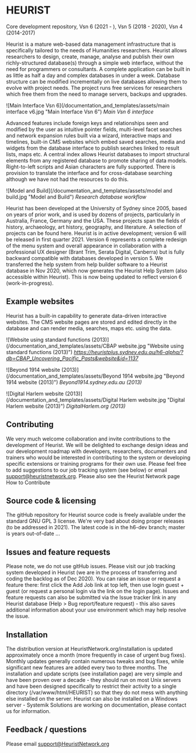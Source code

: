 HEURIST
==========

Core development repository, Vsn 6 (2021 - ), Vsn 5 (2018 - 2020), Vsn 4 (2014-2017) 

Heurist is a mature web-based data management infrastructure that is specifically tailored to the needs of Humanities researchers. Heurist allows researchers to design, create, manage, analyse and publish their own richly-structured database(s) through a simple web interface, without the need for programmers or consultants. A complete application can be built in as little as half a day and complex databases in under a week. Database structure can be modified incrementally on live databases allowing them to evolve with project needs. The project runs free services for researchers which free them from the need to manage servers, backups and upgrades.

![Main Interface Vsn 6](/documentation_and_templates/assets/main interface v6.jpg "Main Interface Vsn 6")
_Main Vsn 6 interface_

Advanced features include foreign keys and relationships seen and modified by the user as intuitive pointer fields, multi-level facet searches and network expansion rules built via a wizard, interactive maps and timelines, built-in CMS websites which embed saved searches, media and widgets from the database interface to publish searches linked to result lists, maps etc. A central index allows Heurist databases to import structural elements from any registered database to promote sharing of data models. Right-to-left scripts and Asian characters are fully supported. There is provision to translate the interface and for cross-database searching although we have not had the resources to do this.

![Model and Build](/documentation_and_templates/assets/model and build.jpg "Model and Build")
_Research database workflow_

Heurist has been developed at the University of Sydney since 2005, based on years of prior work, and is used by dozens of projects, particularly in Australia, France, Germany and the USA. These projects span the fields of history, archaeology, art history, geography, and literature. A selection of projects can be found here.
Heurist is in active development; version 6 will be released in first quarter 2021. Version 6 represents a complete redesign of the menu system and overall appearance in collaboration with a professional UX designer (Brant Trim, Serata Digital, Canberra) but is fully backward compatible with databases developed in version 5.
We transferred the help system from help builder software to a Heurist database in Nov 2020, which now generates the Heurist Help System (also accessible within Heurist). This is now being updated to reflect version 6 (work-in-progress). 

Example websites 
----------------

Heurist has a built-in capability to generate data-driven interactive websites. The CMS website pages are stored and edited directly in the database and can render media, searches, maps etc. using the data.


![Website using standard functions (2013)](/documentation_and_templates/assets/CBAP website.jpg "Website using standard functions (2013)")
_https://heuristplus.sydney.edu.au/h6-alpha/?db=CBAP_Uncovering_Pacific_Pasts&website&id=1137_


![Beyond 1914 website (2013)](/documentation_and_templates/assets/Beyond 1914 website.jpg "Beyond 1914 website (2013)")
_Beyond1914.sydney.edu.au (2013)_


![Digital Harlem website (2013)](/documentation_and_templates/assets/Digital Harlem website.jpg "Digital Harlem website (2013)")
_DigitalHarlem.org (2013)_


Contributing
------------

We very much welcome collaboration and invite contributions to the development of Heurist. We will be delighted to exchange design ideas and our development roadmap with developers, researchers, documenters and trainers who would be interested in contributing to the system or developing specific extensions or training programs for their own use. Please feel free to add suggestions to our job tracking system (see below) or email support@heuristnetwork.org. Please also see the Heurist Network page How to Contribute

Source code & licensing
-----------------------

The gitHub repository for Heurist source code is freely available under the standard GNU GPL 3 license. 
We're very bad about doing proper releases (to be addressed in 2021). The latest code is in the h6-dev branch; master is years out-of-date ...

Issues and feature requests
---------------------------

Please note, we do not use gitHub issues. Please visit our job tracking system developed in Heurist (we are in the process of transferring and coding the backlog as of Dec 2020). You can raise an issue or request a feature there: first click the Add Job link at top left, then use login guest + guest (or request a personal login via the link on the login page).
Issues and feature requests can also be submitted via the Issue tracker link in any Heurist database (Help > Bug report/feature request) - this also saves additional information about your use environment which may help resolve the issue.

Installation
------------

The distribution version at HeuristNetwork.org/installation is updated approximately once a month (more frequently in case of urgent bug fixes). Monthly updates generally contain numerous tweaks and bug fixes, while significant new features are added every two to three months. 
The installation and update scripts (see installation page) are very simple and have been proven over a decade - they should run on most Unix servers and have been designed specifically to restrict their activity to a single directory (/var/www/html/HEURIST) so that they do not mess with anything else installed on the server.
Heurist can also be installed on a Windows server - Systemik Solutions are working on documentation, please contact us for information.

Feedback / questions
--------------------

Please email support@HeuristNetwork.org

